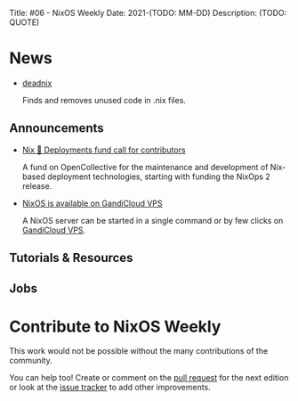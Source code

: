Title: #06 - NixOS Weekly
Date: 2021-(TODO: MM-DD)
Description: (TODO: QUOTE)

# News

- [deadnix](https://github.com/astro/deadnix)

  Finds and removes unused code in .nix files.

## Announcements

- [Nix 💙 Deployments fund call for contributors](https://opencollective.com/nix-deployments)

  A fund on OpenCollective for the maintenance and development of Nix-based
  deployment technologies, starting with funding the NixOps 2 release.

- [NixOS is available on GandiCloud VPS](https://news.gandi.net/en/2022/03/nixos-is-now-available-on-gandicloud-vps/)

  A NixOS server can be started in a single command or by few clicks
  on [GandiCloud VPS](https://www.gandi.net/en/cloud/vps).

## Tutorials & Resources

## Jobs

# Contribute to NixOS Weekly

This work would not be possible without the many contributions of the community.

You can help too! Create or comment on the [pull request](https://github.com/NixOS/nixos-weekly/pulls)
for the next edition or look at the
[issue tracker](https://github.com/NixOS/nixos-weekly/issues) to add other improvements.

